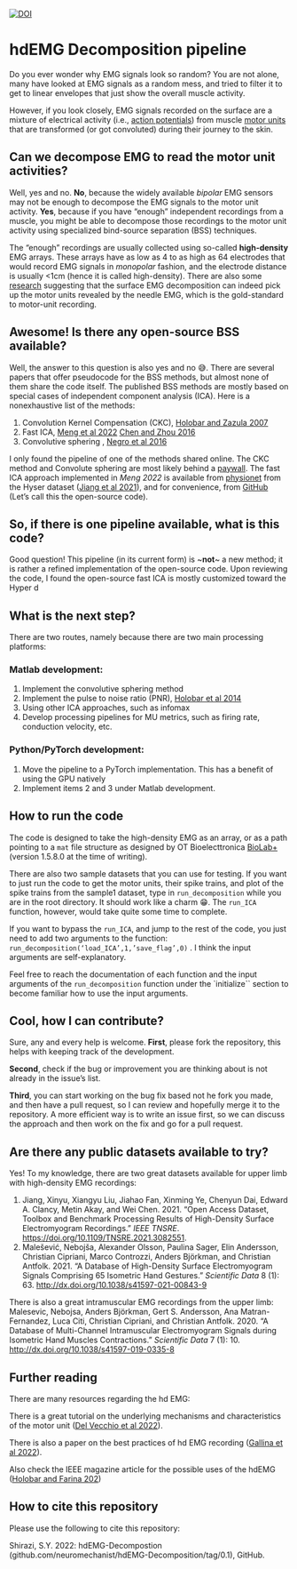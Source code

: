 [![DOI](https://zenodo.org/badge/535755204.svg)](https://zenodo.org/badge/latestdoi/535755204)

# hdEMG Decomposition pipeline

Do you ever wonder why EMG signals look so random?
You are not alone, many have looked at EMG signals as a random mess, and tried to filter it to get to linear envelopes that just show the overall muscle activity.

However, if you look closely, EMG signals recorded on the surface are a mixture of electrical activity (i.e., [action potentials](https://en.wikipedia.org/wiki/Action_potential))  from muscle [motor units](https://en.wikipedia.org/wiki/Motor_unit) that are transformed (or got convoluted) during their journey to the skin.

## Can we decompose EMG to read the motor unit activities?

Well, yes and no. **No**, because the widely available *bipolar* EMG sensors may not be enough to decompose the EMG signals to the motor unit activity. **Yes**, because if you have “enough” independent recordings from a muscle, you might be able to decompose those recordings to the motor unit activity using specialized bind-source separation (BSS) techniques. 

The “enough” recordings are usually collected using so-called **high-density** EMG arrays. These arrays have as low as 4 to as high as 64 electrodes that would record EMG signals in *monopolar* fashion, and the electrode distance is usually <1cm (hence it is called high-density). There are also some [research](https://ieeexplore.ieee.org/document/5409593) suggesting that the surface EMG decomposition can indeed pick up the motor units revealed by the needle EMG, which is the gold-standard to motor-unit recording.

## Awesome! Is there any open-source BSS available?

Well, the answer to this question is also yes and no 😅. There are several papers that offer pseudocode for the BSS methods, but almost none of them share the code itself.  The published BSS methods are mostly based on special cases of independent component analysis (ICA). Here is a nonexhaustive list of the methods:

1. Convolution Kernel Compensation (CKC), [Holobar and Zazula 2007](https://ieeexplore.ieee.org/document/4291854)
2. Fast ICA,  [ Meng et al 2022](https://doi.org/10.1016/j.bspc.2022.103615) [Chen and Zhou 2016](https://ieeexplore.ieee.org/document/7058391)
3. Convolutive sphering , [Negro et al 2016](https://iopscience.iop.org/article/10.1088/1741-2560/13/2/026027)

I only found the pipeline of one of the methods shared online. The CKC method and Convolute sphering are most likely behind a [paywall](https://demuse.feri.um.si/). The fast ICA approach implemented in *Meng 2022* is available from [physionet](https://physionet.org/content/hd-semg/1.0.0/) from the Hyser dataset ([Jiang et al 2021](https://ieeexplore.ieee.org/document/9438637)), and for convenience, from [GitHub](https://github.com/neuromechanist/fastICA_EMG_decomp) (Let’s call this the open-source code). 

## So, if there is one pipeline available, what is this code?

Good question! This pipeline (in its current form) is ~**not**~ a new method; it is rather a refined implementation of the open-source code. Upon reviewing the code, I found the open-source fast ICA is mostly customized toward the Hyper d

## What is the next step?

There are two routes, namely because there are two main processing platforms:

### Matlab development:

1. Implement the convolutive sphering method
2. Implement the pulse to noise ratio (PNR), [Holobar et al 2014](https://iopscience.iop.org/article/10.1088/1741-2560/11/1/016008/meta)
3. Using other ICA approaches, such as infomax
4. Develop processing pipelines for MU metrics, such as firing rate, conduction velocity, etc.

### Python/PyTorch development:

1. Move the pipeline to a PyTorch implementation. This has a benefit of using the GPU natively
2. Implement items 2 and 3 under Matlab development.

## How to run the code

The code is designed to take the high-density EMG as an array, or as a path pointing to a `mat` file structure as designed by OT Bioelecttronica [BioLab+](https://otbioelettronica.it/files/47/Software/129/OTBiolab-v1580.exe)(version 1.5.8.0 at the time of writing).

There are also two sample datasets that you can use for testing.
If you want to just run the code to get the motor units, their spike trains, and plot of the spike trains from the sample1 dataset, type in `run_decomposition` while you are in the root directory. It should work like a charm 😁. The `run_ICA` function, however, would take quite some time to complete.

If you want to bypass the `run_ICA`, and jump to the rest of the code, you just need to add two arguments to the function: `run_decomposition(‘load_ICA’,1,’save_flag’,0)` . I think the input arguments are self-explanatory.

Feel free to reach the documentation of each function and the input arguments of the `run_decomposition` function under the `initialize`` section to become familiar how to use the input arguments.

## Cool, how I can contribute?

Sure, any and every help is welcome.
**First**, please fork the repository, this helps with keeping track of the development. 

**Second**, check if the bug or improvement you are thinking about is not already in the issue’s list.

**Third**, you can start working on the bug fix based not he fork you made, and then have a pull request, so I can review and hopefully merge it to the repository. A more efficient way is to write an issue first, so we can discuss the approach and then work on the fix and go for a pull request.

## Are there any public datasets available to try?

Yes! To my knowledge, there are two great datasets available for upper limb with high-density EMG recordings:

1. Jiang, Xinyu, Xiangyu Liu, Jiahao Fan, Xinming Ye, Chenyun Dai, Edward A. Clancy, Metin Akay, and Wei Chen. 2021. “Open Access Dataset, Toolbox and Benchmark Processing Results of High-Density Surface Electromyogram Recordings.” *IEEE TNSRE*. https://doi.org/10.1109/TNSRE.2021.3082551.
2. Malešević, Nebojša, Alexander Olsson, Paulina Sager, Elin Andersson, Christian Cipriani, Marco Controzzi, Anders Björkman, and Christian Antfolk. 2021. “A Database of High-Density Surface Electromyogram Signals Comprising 65 Isometric Hand Gestures.” *Scientific Data* 8 (1): 63. http://dx.doi.org/10.1038/s41597-021-00843-9

There is also a great intramuscular EMG recordings from the upper limb:
Malesevic, Nebojsa, Anders Björkman, Gert S. Andersson, Ana Matran-Fernandez, Luca Citi, Christian Cipriani, and Christian Antfolk. 2020. “A Database of Multi-Channel Intramuscular Electromyogram Signals during Isometric Hand Muscles Contractions.” *Scientific Data* 7 (1): 10. http://dx.doi.org/10.1038/s41597-019-0335-8

## Further reading

There are many resources regarding the hd EMG:

There is a great tutorial on the underlying mechanisms and characteristics of the motor unit ([Del Vecchio et al 2022](http://dx.doi.org/10.1016/j.jelekin.2020.102426)).

There is also a paper on the best practices of hd EMG recording ([Gallina et al 2022](http://dx.doi.org/10.1016/j.jelekin.2022.102656)).

Also check the IEEE magazine article for the possible uses of the hdEMG ([Holobar and Farina 202](http://dx.doi.org/10.1109/MSP.2021.3057051))

## How to cite this repository

Please use the following to cite this repository:

Shirazi, S.Y. 2022: hdEMG-Decompostion (github.com/neuromechanist/hdEMG-Decomposition/tag/0.1), GitHub.